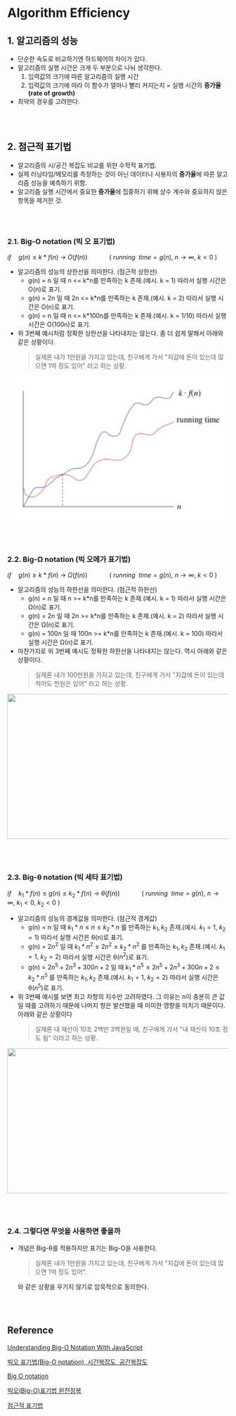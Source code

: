 # **Algorithm Efficiency**

## **1. 알고리즘의 성능**
- 단순한 속도로 비교하기엔 하드웨어의 차이가 있다.
- 알고리즘의 실행 시간은 크게 두 부분으로 나눠 생각한다.  
    1. 입력값의 크기에 따른 알고리즘의 실행 시간
    2. 입력값의 크기에 따라 이 함수가 얼마나 빨리 커지는지  = 실행 시간의 **증가율(rate of growth)**
- 최악의 경우를 고려한다.
  
<br /><br />

## **2. 점근적 표기법**
- 알고리즘의 시/공간 복잡도 비교를 위한 수학적 표기법.
- 실제 러닝타임/메모리를 측정하는 것이 아닌 데이터나 사용자의 **증가율**에 따른 알고리즘 성능을 예측하기 위함.
- 알고리즘 실행 시간에서 중요한 **증가율**에 집중하기 위해 상수 계수와 중요하지 않은 항목을 제거한 것.

<br /><br />

### **2.1. Big-O notation (빅 오 표기법)**
$if\quad g(n) \leq k*f(n) \ \rightarrow \ O(f(n)) \quad\quad\quad    (\ running\ \ time = g(n),\ n \rightarrow \infty,\ k < 0\ )$
- 알고리즘의 성능의 상한선을 의미한다. (점근적 상한선)
    - g(n) = n 일 때 n <= k*n를 만족하는 k 존재.(예시. k = 1) 따라서 실행 시간은 O(n)로 표기.
    - g(n) = 2n 일 때 2n <= k*n를 만족하는 k 존재.(예시. k = 2) 따라서 실행 시간은 O(n)로 표기.     
    - g(n) = n 일 때 n <= k*100n를 만족하는 k 존재.(예시. k = 1/10) 따라서 실행 시간은 O(100n)로 표기.
- 위 3번째 예시처럼 정확한 상한선을 나타내지는 않는다. 좀 더 쉽게 말해서 아래와 같은 상황이다.
  > 실제론 내가 1만원을 가지고 있는데, 친구에게 가서 "지갑에 돈이 있는데 많으면 1억 정도 있어" 라고 하는 상황. 

<img src="..\image\algorithm\algorithm-efficiency\big-o.png" width="600" height="330">

<br /><br />

### **2.2. Big-Ω notation (빅 오메가 표기법)**
$if\quad g(n) \geq k*f(n) \ \rightarrow \ Ω(f(n)) \quad\quad\quad    (\ running\ \ time = g(n),\ n \rightarrow \infty,\ k < 0\ )$
- 알고리즘의 성능의 하한선을 의미한다. (점근적 하한선)
    - g(n) = n 일 때 n >= k*n를 만족하는 k 존재.(예시. k = 1) 따라서 실행 시간은 Ω(n)로 표기.
    - g(n) = 2n 일 때 2n >= k*n를 만족하는 k 존재.(예시. k = 2) 따라서 실행 시간은 Ω(n)로 표기.     
    - g(n) = 100n 일 때 100n >= k*n를 만족하는 k 존재.(예시. k = 100) 따라서 실행 시간은 Ω(n)로 표기.
- 마찬가지로 위 3번째 예시도 정확한 하한선을 나타내지는 않는다. 역시 아래와 같은 상황이다.
  > 실제론 내가 100만원을 가지고 있는데, 친구에게 가서 "지갑에 돈이 있는데 적어도 천원은 있어" 라고 하는 상황.

<img src="..\image\algorithm\algorithm-efficiency\big-Ω.png" width="600" height="330">

<br /><br />

### **2.3. Big-θ notation (빅 세타 표기법)**
$if\quad k_1 * f(n) \leq g(n) \leq k_2 * f(n) \ \rightarrow \ θ(f(n)) \quad\quad\quad    (\ running\ \ time = g(n),\ n \rightarrow \infty,\ k_1 < 0,\ k_2 < 0\ )$
- 알고리즘의 성능의 경계값을 의미한다. (점근적 경계값)
    - g(n) = n 일 때 $k_1 * n \leq n \leq k_2 * n$ 를 만족하는 $k_1,k_2$ 존재.(예시. $k_1 = 1,\ k_2 = 1$) 따라서 실행 시간은 θ(n)로 표기.
    - g(n) = $2n^2$ 일 때 $k_1 * n^2 \leq 2n^2 \leq k_2 * n^2$ 를 만족하는 $k_1,k_2$ 존재.(예시. $k_1 = 1,\ k_2 = 2$) 따라서 실행 시간은 θ($n^2$)로 표기.     
    - g(n) = $2n^5+2n^3+300n+2$ 일 때 $k_1 * n^5 \leq 2n^5 + 2n^3 + 300n + 2 \leq k_2 * n^5$  를 만족하는 $k_1,k_2$ 존재.(예시. $k_1 = 1,\ k_2 = 2$) 따라서 실행 시간은 θ($n^5$)로 표기.
- 위 3번째 예시를 보면 최고 차항의 지수만 고려하였다. 그 이유는 n이 충분히 큰 값일 때를 고려하기 때문에 나머지 항은 발산했을 때 미미한 영향을 미치기 때문이다. 아래와 같은 상황이다
  > 실제론 내 재산이 10조 2백만 3백원일 때, 친구에게 가서 "내 재산이 10조 정도 됨" 이라고 하는 상황.

<img src="..\image\algorithm\algorithm-efficiency\big-θ.png" width="600" height="330">

<br /><br />

### **2.4. 그렇다면 무엇을 사용하면 좋을까**
- 개념은 Big-θ를 적용하지만 표기는 Big-O을 사용한다.
  > 실제론 내가 1만원을 가지고 있는데, 친구에게 가서 "지갑에 돈이 있는데 많으면 1억 정도 있어".

  와 같은 상황을 우기지 않기로 암묵적으로 동의한다. 

<br /><br />

## **Reference**
[Understanding Big-O Notation With JavaScript](https://dev.to/b0nbon1/understanding-big-o-notation-with-javascript-25mc)

[빅오 표기법(Big-O notation), 시간복잡도, 공간복잡도](https://blog.naver.com/PostView.naver?blogId=kks227&logNo=220769859177&parentCategoryNo=&categoryNo=299&viewDate=&isShowPopularPosts=false&from=postList)

[Big O notation](https://en.wikipedia.org/wiki/Big_O_notation)

[빅오(Big-O)표기법 완전정복](https://www.youtube.com/watch?v=6Iq5iMCVsXA)

[점근적 표기법](https://ko.khanacademy.org/computing/computer-science/algorithms/asymptotic-notation/a/asymptotic-notation)
